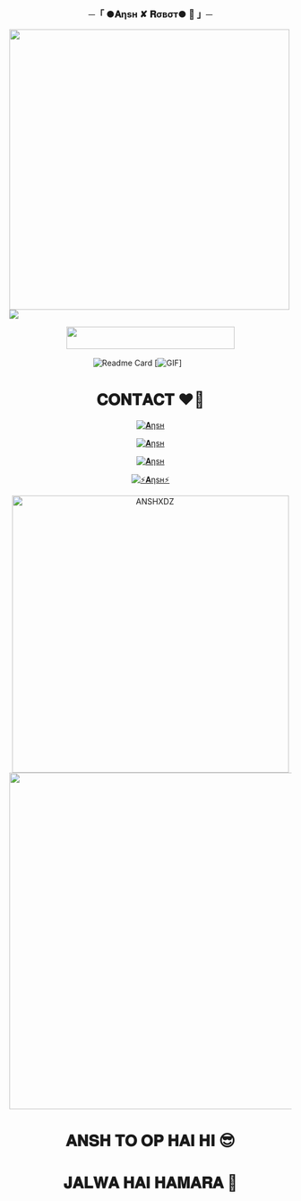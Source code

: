 
<h3 align="center">
    ─「 ●𝐀ηѕн ✘ 𝐑σвσт● 🫧 」─
</h3>

<p3 align="center">
               <img src="https://te.legra.ph/file/d0415b01fa2db47da064c.jpg"width="500">
</h3>

  <img src="https://readme-typing-svg.herokuapp.com?color=DC143C&center=true&lines=──+「+●+𝐀ηѕн+✘+𝐑σвσт+🫧+」+──;𝙰𝙽+𝙰𝙳𝚅𝙰𝙽𝙲𝙴𝙳+𝙶𝚁𝙾𝚄𝙿𝚂+𝙼𝙰𝙽𝙰𝙶𝙴𝙼𝙴𝙽𝚃+𝙱𝙾𝚃+💕&width=600&height=180">


<p align="center"><a href="https://dashboard.heroku.com/new?template=https://github.com/AnshxD8/SAIFROBOT"> <img src="https://img.shields.io/badge/Deploy%20On%20Heroku-green?style=for-the-badge&logo=heroku" width="300" height="40.0"/></a></p>

![Readme Card](https://github-readme-stats.vercel.app/api/pin/?username=SAIFDEAD&repo=ANSH-ROBOT&theme=flag-india)
[![GIF](https://github.com/SAIFDEAD/NARUTO-ROBOT/blob/main/ANSHXDZ.gif)] ㅤ ㅤㅤ


# 𝐂𝐎𝐍𝐓𝐀𝐂𝐓 ❤💝
<a href="https://t.me/ANSH_XD8"><img title="𝐀ηѕн" src="https://img.shields.io/badge/𝐀ηѕн-%23000000.svg?&style=for-the-badge&logo=telegram&logoColor=61DAFB"></a>

<a href="https://t.me/THE_CASTLESS"><img title="𝐀ηѕн" src="https://img.shields.io/badge/𝙶𝚁𝙾𝚄𝙿-%23000000.svg?&style=for-the-badge&logo=telegram&logoColor=61DAFB"></a>

<a href="https://t.me/THE_CASTLESS"><img title="𝐀ηѕн" src="https://img.shields.io/badge/𝙰𝙱𝙾𝚄𝚃-%23000000.svg?&style=for-the-badge&logo=telegram&logoColor=61DAFB"></a>


   [![⚡𝐀ηѕн⚡](https://github-stats-alpha.vercel.app/api?username=ANSHXDZ "ANSH")](https://github-stats-alpha.vercel.app/api?username=ANSHXDZ   "ANSH-ROBOT")
                  

<p><img width="494" align="center" src="https://github-readme-stats.vercel.app/api/top-langs?username=ANSHXDZ&show_icons=true&locale=en&layout=compact" alt="ANSHXDZ" 

<p3 align="center">
  <img src="https://te.legra.ph/file/5cea919b5057573a849b5.jpg"width="600">
</h3>







# 𝐀𝐍𝐒𝐇 𝐓𝐎 𝐎𝐏 𝐇𝐀𝐈 𝐇𝐈 😎

# 𝐉𝐀𝐋𝐖𝐀 𝐇𝐀𝐈 𝐇𝐀𝐌𝐀𝐑𝐀 🙏
